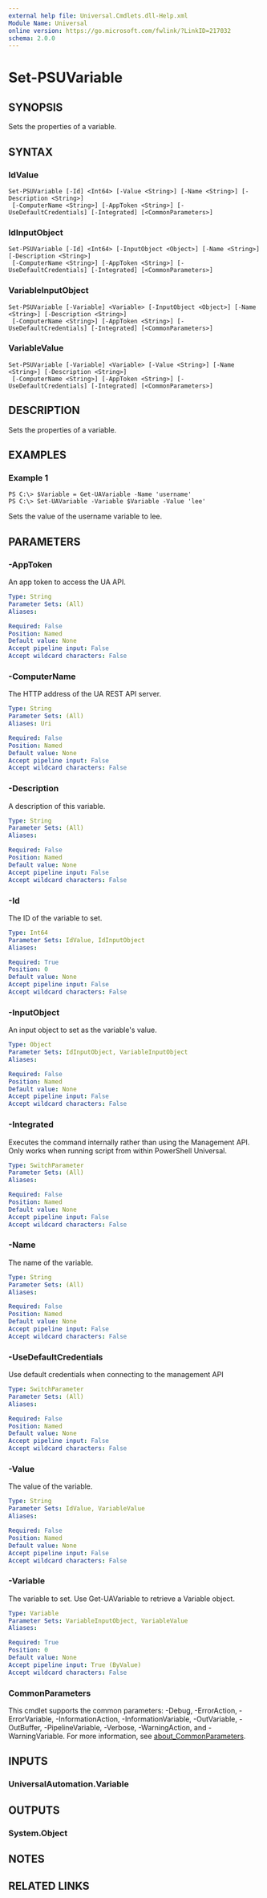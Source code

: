 ```yaml
---
external help file: Universal.Cmdlets.dll-Help.xml
Module Name: Universal
online version: https://go.microsoft.com/fwlink/?LinkID=217032
schema: 2.0.0
---
```


# Set-PSUVariable

## SYNOPSIS
Sets the properties of a variable.

## SYNTAX

### IdValue
```
Set-PSUVariable [-Id] <Int64> [-Value <String>] [-Name <String>] [-Description <String>]
 [-ComputerName <String>] [-AppToken <String>] [-UseDefaultCredentials] [-Integrated] [<CommonParameters>]
```

### IdInputObject
```
Set-PSUVariable [-Id] <Int64> [-InputObject <Object>] [-Name <String>] [-Description <String>]
 [-ComputerName <String>] [-AppToken <String>] [-UseDefaultCredentials] [-Integrated] [<CommonParameters>]
```

### VariableInputObject
```
Set-PSUVariable [-Variable] <Variable> [-InputObject <Object>] [-Name <String>] [-Description <String>]
 [-ComputerName <String>] [-AppToken <String>] [-UseDefaultCredentials] [-Integrated] [<CommonParameters>]
```

### VariableValue
```
Set-PSUVariable [-Variable] <Variable> [-Value <String>] [-Name <String>] [-Description <String>]
 [-ComputerName <String>] [-AppToken <String>] [-UseDefaultCredentials] [-Integrated] [<CommonParameters>]
```

## DESCRIPTION
Sets the properties of a variable.

## EXAMPLES

### Example 1
```
PS C:\> $Variable = Get-UAVariable -Name 'username'
PS C:\> Set-UAVariable -Variable $Variable -Value 'lee'
```

Sets the value of the username variable to lee.

## PARAMETERS

### -AppToken
An app token to access the UA API.

```yaml
Type: String
Parameter Sets: (All)
Aliases:

Required: False
Position: Named
Default value: None
Accept pipeline input: False
Accept wildcard characters: False
```

### -ComputerName
The HTTP address of the UA REST API server.

```yaml
Type: String
Parameter Sets: (All)
Aliases: Uri

Required: False
Position: Named
Default value: None
Accept pipeline input: False
Accept wildcard characters: False
```

### -Description
A description of this variable.

```yaml
Type: String
Parameter Sets: (All)
Aliases:

Required: False
Position: Named
Default value: None
Accept pipeline input: False
Accept wildcard characters: False
```

### -Id
The ID of the variable to set.

```yaml
Type: Int64
Parameter Sets: IdValue, IdInputObject
Aliases:

Required: True
Position: 0
Default value: None
Accept pipeline input: False
Accept wildcard characters: False
```

### -InputObject
An input object to set as the variable's value. 

```yaml
Type: Object
Parameter Sets: IdInputObject, VariableInputObject
Aliases:

Required: False
Position: Named
Default value: None
Accept pipeline input: False
Accept wildcard characters: False
```

### -Integrated
Executes the command internally rather than using the Management API. Only works when running script from within PowerShell Universal. 

```yaml
Type: SwitchParameter
Parameter Sets: (All)
Aliases:

Required: False
Position: Named
Default value: None
Accept pipeline input: False
Accept wildcard characters: False
```

### -Name
The name of the variable.

```yaml
Type: String
Parameter Sets: (All)
Aliases:

Required: False
Position: Named
Default value: None
Accept pipeline input: False
Accept wildcard characters: False
```

### -UseDefaultCredentials
Use default credentials when connecting to the management API

```yaml
Type: SwitchParameter
Parameter Sets: (All)
Aliases:

Required: False
Position: Named
Default value: None
Accept pipeline input: False
Accept wildcard characters: False
```

### -Value
The value of the variable.

```yaml
Type: String
Parameter Sets: IdValue, VariableValue
Aliases:

Required: False
Position: Named
Default value: None
Accept pipeline input: False
Accept wildcard characters: False
```

### -Variable
The variable to set.
Use Get-UAVariable to retrieve a Variable object.

```yaml
Type: Variable
Parameter Sets: VariableInputObject, VariableValue
Aliases:

Required: True
Position: 0
Default value: None
Accept pipeline input: True (ByValue)
Accept wildcard characters: False
```

### CommonParameters
This cmdlet supports the common parameters: -Debug, -ErrorAction, -ErrorVariable, -InformationAction, -InformationVariable, -OutVariable, -OutBuffer, -PipelineVariable, -Verbose, -WarningAction, and -WarningVariable. For more information, see [about_CommonParameters](http://go.microsoft.com/fwlink/?LinkID=113216).

## INPUTS

### UniversalAutomation.Variable
## OUTPUTS

### System.Object
## NOTES

## RELATED LINKS
